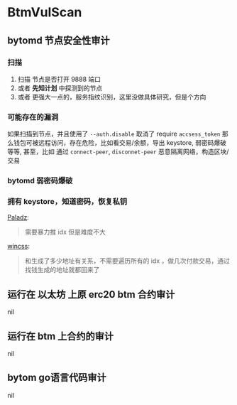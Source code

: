 # BtmVulScan

## bytomd 节点安全性审计
### 扫描
1. 扫描 节点是否打开 9888 端口
2. 或者 __先知计划__ 中探测到的节点
3. 或者 更强大一点的，服务指纹识别，这里没做具体研究，但是个方向

### 可能存在的漏洞
如果扫描到节点，并且使用了 `--auth.disable` 取消了 require  `accsess_token` 那么钱包可被远程访问，存在危险，比如看交易/余额，导出 keystore, 弱密码爆破 等等,
甚至，比如 通过 `connect-peer`, `disconnet-peer` 恶意隔离网络，构造区块/交易

### bytomd 弱密码爆破


### 拥有 keystore，知道密码，恢复私钥
[Paladz](https://github.com/Paladz): 
>需要暴力推 idx 但是难度不大

[wincss](https://github.com/wincss):
>和生成了多少地址有关系，不需要遍历所有的 idx ，做几次付款交易，通过找钱生成的地址就都回来了

## 运行在 以太坊 上原 erc20 btm 合约审计
nil

## 运行在 btm 上合约的审计
nil

## bytom go语言代码审计
nil

